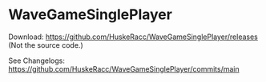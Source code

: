 # WaveGameSinglePlayer
 
Download: https://github.com/HuskeRacc/WaveGameSinglePlayer/releases (Not the source code.)

See Changelogs: https://github.com/HuskeRacc/WaveGameSinglePlayer/commits/main
